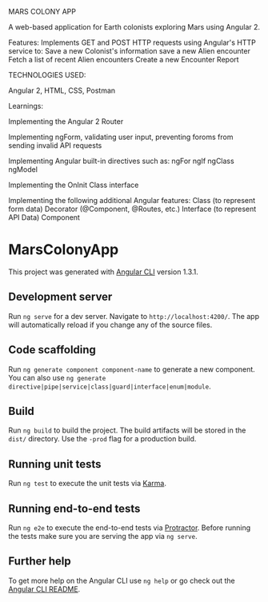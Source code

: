 MARS COLONY APP

A web-based application for Earth colonists exploring Mars using Angular 2.

Features: 
Implements GET and POST HTTP requests using Angular's HTTP service to:
    Save a new Colonist's information
    save a new Alien encounter
    Fetch a list of recent Alien encounters
    Create a new Encounter Report

TECHNOLOGIES USED:

Angular 2, HTML, CSS, Postman

Learnings:

Implementing the Angular 2 Router

Implementing ngForm, validating user input, preventing foroms from sending invalid API requests

Implementing Angular built-in directives such as:
    ngFor
    ngIf
    ngClass
    ngModel


Implementing the OnInit Class interface

Implementing the following additional Angular features:
    Class (to represent form data)
    Decorator (@Component, @Routes, etc.)
    Interface (to represent API Data)
    Component








# MarsColonyApp

This project was generated with [Angular CLI](https://github.com/angular/angular-cli) version 1.3.1.

## Development server

Run `ng serve` for a dev server. Navigate to `http://localhost:4200/`. The app will automatically reload if you change any of the source files.

## Code scaffolding

Run `ng generate component component-name` to generate a new component. You can also use `ng generate directive|pipe|service|class|guard|interface|enum|module`.

## Build

Run `ng build` to build the project. The build artifacts will be stored in the `dist/` directory. Use the `-prod` flag for a production build.

## Running unit tests

Run `ng test` to execute the unit tests via [Karma](https://karma-runner.github.io).

## Running end-to-end tests

Run `ng e2e` to execute the end-to-end tests via [Protractor](http://www.protractortest.org/).
Before running the tests make sure you are serving the app via `ng serve`.

## Further help

To get more help on the Angular CLI use `ng help` or go check out the [Angular CLI README](https://github.com/angular/angular-cli/blob/master/README.md).
